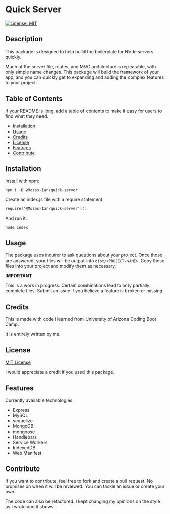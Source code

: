 # Quick Server

[![License: MIT](https://img.shields.io/badge/License-MIT-yellow.svg)](https://opensource.org/licenses/MIT)

## Description

This package is designed to help build the boilerplate for Node servers quickly.

Much of the server file, routes, and MVC architecture is repeatable, with only simple name changes. This package will build the framework of your app, and you can quickly get to expanding and adding the complex features to your project.

## Table of Contents

If your README is long, add a table of contents to make it easy for users to find what they need.
- [Installation](#installation)
- [Usage](#usage)
- [Credits](#credits)
- [License](#license)
- [Features](#features)
- [Contribute](#contribute)

## Installation

Install with npm:

    npm i -D @Moses-Ian/quick-server

Create an index.js file with a require statement:

    require('@Moses-Ian/quick-server')()

And run it:

    node index

## Usage

The package uses inquirer to ask questions about your project. Once those are answered, your files will be output into ``dist/<PROJECT-NAME>``. Copy those files into your project and modify them as necessary.

**IMPORTANT**

This is a work in progress. Certain combinations lead to only partially complete files. Submit an issue if you believe a feature is broken or missing.

## Credits

This is made with code I learned from University of Arizona Coding Boot Camp.

It is entirely written by me.

## License

[MIT License](https://opensource.org/licenses/MIT)

I would appreciate a credit if you used this package.

## Features

Currently available technologies:

* Express
* MySQL
* sequelize
* MongoDB
* mongoose
* Handlebars
* Service Workers
* IndexedDB
* Web Manifest

## Contribute

If you want to contribute, feel free to fork and create a pull request. No promises on when it will be reviewed. You can tackle an issue or create your own.

The code can also be refactored. I kept changing my opinions on the style as I wrote and it shows.
